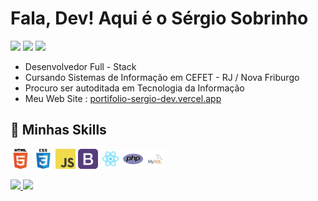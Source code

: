 # Fala, Dev! Aqui é o Sérgio Sobrinho 

<p> 
  <a href="mailto:sobrinhosergio00@gmail.com" alt="Gmail">
  <img src="https://img.shields.io/badge/Gmail-D14836?style=for-the-badge&logo=gmail&logoColor=white" /></a>

  <a href="https://linkedin.com/in/sobrinhosergio" alt="Linkedin">
  <img src="https://img.shields.io/badge/LinkedIn-0077B5?style=for-the-badge&logo=linkedin&logoColor=white" /></a>

  <a href="https://github.com/in/sobrinhosergio" alt="GitHub">
  <img src="https://img.shields.io/badge/GitHub-100000?style=for-the-badge&logo=github&logoColor=wh" /></a>
</p>

* Desenvolvedor Full - Stack 
* Cursando Sistemas de Informação em CEFET - RJ / Nova Friburgo 
* Procuro ser autoditada em Tecnologia da Informação
* Meu Web Site : <a href="https://portifolio-sergio-dev.vercel.app/">portifolio-sergio-dev.vercel.app</a>

## 🚀 Minhas Skills

<p>
  <code><img height="32" src="https://raw.githubusercontent.com/github/explore/80688e429a7d4ef2fca1e82350fe8e3517d3494d/topics/html/html.png" alt="HTML5"/></code>
  <code><img height="32" src="https://raw.githubusercontent.com/github/explore/80688e429a7d4ef2fca1e82350fe8e3517d3494d/topics/css/css.png" alt="CSS"/></code>
  <code><img height="32" src="https://raw.githubusercontent.com/github/explore/80688e429a7d4ef2fca1e82350fe8e3517d3494d/topics/javascript/javascript.png" alt="Javascript"/></code>
  <code><img height="32" src="https://raw.githubusercontent.com/github/explore/80688e429a7d4ef2fca1e82350fe8e3517d3494d/topics/bootstrap/bootstrap.png" alt="Bootstrap"/></code>
  <code><img height="32" src="https://raw.githubusercontent.com/github/explore/80688e429a7d4ef2fca1e82350fe8e3517d3494d/topics/react/react.png" alt="React"/></code>
  <code><img height="32" src="https://raw.githubusercontent.com/github/explore/80688e429a7d4ef2fca1e82350fe8e3517d3494d/topics/php/php.png" alt="PHP"/></code>
  <code><img height="32" src="https://raw.githubusercontent.com/github/explore/80688e429a7d4ef2fca1e82350fe8e3517d3494d/topics/mysql/mysql.png" alt="MySQL"/></code>

</p>

<a  href="https://github.com/SobrinhoSergio/" >
<img  src="https://github-readme-stats.vercel.app/api?username=SobrinhoSergio&theme=default">
</a>

<a  href="https://github.com/SobrinhoSergio/" >
<img src="https://github-readme-stats.vercel.app/api/top-langs/?username=SobrinhoSergio&hide=html&layout=compact&theme=default">
</a>

